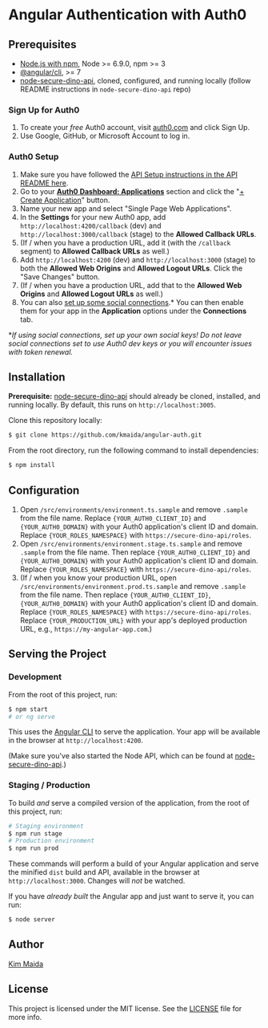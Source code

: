 # Angular Authentication with Auth0

## Prerequisites

* [Node.js with npm](http://nodejs.org), Node >= 6.9.0, npm >= 3
* [@angular/cli](https://github.com/angular/angular-cli), >= 7
* [node-secure-dino-api](https://github.com/kmaida/node-secure-dino-api), cloned, configured, and running locally (follow README instructions in `node-secure-dino-api` repo)

### Sign Up for Auth0

1. To create your _free_ Auth0 account, visit [auth0.com](https://auth0.com) and click Sign Up.
2. Use Google, GitHub, or Microsoft Account to log in.

### Auth0 Setup

1. Make sure you have followed the [API Setup instructions in the API README here](https://github.com/kmaida/node-secure-dino-api#auth0-setup).
2. Go to your [**Auth0 Dashboard: Applications**](https://manage.auth0.com/#/applications) section and click the "[+ Create Application](https://manage.auth0.com/#/applications/create)" button.
3. Name your new app and select "Single Page Web Applications".
4. In the **Settings** for your new Auth0 app, add `http://localhost:4200/callback` (dev) and `http://localhost:3000/callback` (stage) to the **Allowed Callback URLs**.
5. (If / when you have a production URL, add it (with the `/callback` segment) to **Allowed Callback URLs** as well.)
6. Add `http://localhost:4200` (dev) and `http://localhost:3000` (stage) to both the **Allowed Web Origins** and **Allowed Logout URLs**. Click the "Save Changes" button.
7. (If / when you have a production URL, add that to the **Allowed Web Origins** and **Allowed Logout URLs** as well.)
8. You can also [set up some social connections](https://manage.auth0.com/#/connections/social).* You can then enable them for your app in the **Application** options under the **Connections** tab.

*_If using social connections, set up your own social keys! Do not leave social connections set to use Auth0 dev keys or you will encounter issues with token renewal._

## Installation

**Prerequisite:** [node-secure-dino-api](https://github.com/kmaida/node-secure-dino-api) should already be cloned, installed, and running locally. By default, this runs on `http://localhost:3005`.

Clone this repository locally:

```bash
$ git clone https://github.com/kmaida/angular-auth.git
```

From the root directory, run the following command to install dependencies:

```bash
$ npm install
```

## Configuration

1. Open `/src/environments/environment.ts.sample` and remove `.sample` from the file name. Replace `{YOUR_AUTH0_CLIENT_ID}` and `{YOUR_AUTH0_DOMAIN}` with your Auth0 application's client ID and domain. Replace `{YOUR_ROLES_NAMESPACE}` with `https://secure-dino-api/roles`.
2. Open `/src/environments/environment.stage.ts.sample` and remove `.sample` from the file name. Then replace `{YOUR_AUTH0_CLIENT_ID}` and `{YOUR_AUTH0_DOMAIN}` with your Auth0 application's client ID and domain. Replace `{YOUR_ROLES_NAMESPACE}` with `https://secure-dino-api/roles`.
3. (If / when you know your production URL, open `/src/environments/environment.prod.ts.sample` and remove `.sample` from the file name. Then replace `{YOUR_AUTH0_CLIENT_ID}`, `{YOUR_AUTH0_DOMAIN}` with your Auth0 application's client ID and domain. Replace `{YOUR_ROLES_NAMESPACE}` with `https://secure-dino-api/roles`. Replace `{YOUR_PRODUCTION_URL}` with your app's deployed production URL, e.g., `https://my-angular-app.com`.)

## Serving the Project

### Development

From the root of this project, run:

```bash
$ npm start
# or ng serve
```

This uses the [Angular CLI](https://cli.angular.io) to serve the application. Your app will be available in the browser at `http://localhost:4200`.

(Make sure you've also started the Node API, which can be found at [node-secure-dino-api](https://github.com/kmaida/node-secure-dino-api).)

### Staging / Production

To build _and_ serve a compiled version of the application, from the root of this project, run:

```bash
# Staging environment
$ npm run stage
# Production environment
$ npm run prod
```

These commands will perform a build of your Angular application and serve the minified `dist` build and API, available in the browser at `http://localhost:3000`. Changes will _not_ be watched.

If you have _already built_ the Angular app and just want to serve it, you can run:

```bash
$ node server
```

## Author

[Kim Maida](https://kmaida.io)

## License

This project is licensed under the MIT license. See the [LICENSE](LICENSE) file for more info.
